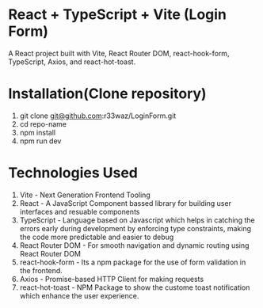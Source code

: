 
# React + TypeScript + Vite (Login Form)

A React project built with Vite, React Router DOM, react-hook-form, TypeScript, Axios, and react-hot-toast.



# Installation(Clone repository)
1. git clone git@github.com:r33waz/LoginForm.git
2. cd repo-name
3. npm install
4. npm run dev


# Technologies Used
1. Vite - Next Generation Frontend Tooling
2. React - A JavaScript Component bassed library for building user interfaces and resuable components
3. TypeScript - Language based on Javascript which helps in catching the errors early during development by enforcing type constraints, making the code more predictable and easier to debug
4. React Router DOM - For smooth navigation and dynamic routing using React Router DOM
5. react-hook-form - Its a npm package for the use of form validation in the frontend.
6. Axios - Promise-based HTTP Client for making requests
7. react-hot-toast - NPM Package to show the custome toast notification which enhance the user experience. 
